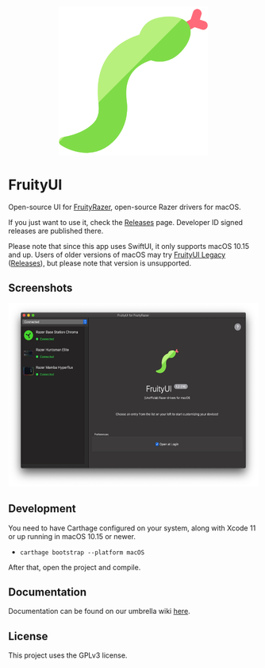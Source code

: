 <p align="center">
  <img width="300" height="300" src="https://github.com/FruityRazer/FruityUI/raw/main/GitHub%20Resources/Snake.png">
</p>

# FruityUI

Open-source UI for [FruityRazer](https://github.com/FruityRazer/FruityRazer), open-source Razer drivers for macOS.

If you just want to use it, check the [Releases](https://github.com/FruityRazer/FruityUI/releases) page. Developer ID signed releases are published there.

Please note that since this app uses SwiftUI, it only supports macOS 10.15 and up. Users of older versions of macOS may try [FruityUI Legacy](https://github.com/FruityRazer/FruityUI-Legacy) ([Releases](https://github.com/FruityRazer/FruityUI-Legacy/releases)), but please note that version is unsupported.

## Screenshots

<p align="center">
  <img width="556" height="369" src="https://github.com/FruityRazer/FruityUI/raw/main/GitHub%20Resources/Main%20Window.png">
</p>

## Development

You need to have Carthage configured on your system, along with Xcode 11 or up running in macOS 10.15 or newer.

 - `carthage bootstrap --platform macOS`
 
After that, open the project and compile.

## Documentation

Documentation can be found on our umbrella wiki [here](https://github.com/FruityRazer/FruityRazer/wiki).

## License

This project uses the GPLv3 license.
